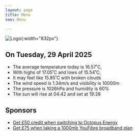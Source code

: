 ```yaml
---
layout: page
title: Menu
seo: Menu

---
```


![Logo](/images/logo.jpg){:width="832px"}

<!-- weather_marker starts -->
## On Tuesday, 29 April 2025

- The average temperature today is 16.57˚C,
- With highs of 17.05˚C and lows of 15.54˚C,
- It may feel like 15.85˚C with broken clouds
- The wind speed is 1.34m/s and visibility is 10000m
- The pressure is 1026hPa and humidity is 60%
- The sun will rise at 04:42 and set at 19:28

<!-- weather_marker ends -->

## Sponsors

- [Get £50 credit when switching to Octopus Energy](https://bit.ly/3oD1nnS)
- [Get £75 when taking a 1000mb YouFibre broadband plan](https://aklam.io/91zWhU?)

